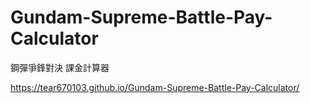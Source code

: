 # Gundam-Supreme-Battle-Pay-Calculator
鋼彈爭鋒對決 課金計算器

https://tear670103.github.io/Gundam-Supreme-Battle-Pay-Calculator/
